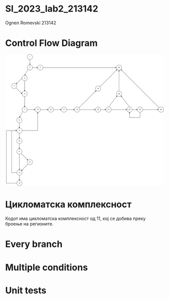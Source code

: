 # SI_2023_lab2_213142

Ognen Romevski 213142

# Control Flow Diagram
![cfg](213142CFG.png)

# Цикломатска комплексност

Кодот има цикломатска комплексност од 11, кој се добива преку броење на регионите.

# Every branch


# Multiple conditions


# Unit tests